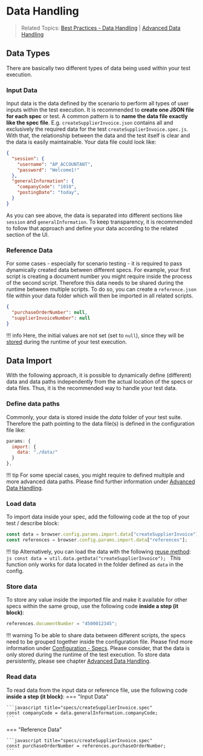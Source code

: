 # Data Handling
> Related Topics: [Best Practices - Data Handling](../bestPractices/dataHandling.md) | [Advanced Data Handling](./advancedDataHandling.md)

## Data Types
There are basically two different types of data being used within your test execution.
### Input Data
Input data is the data defined by the scenario to perform all types of user inputs within the test execution. It is recommended to **create one JSON file for each spec** or test. A common pattern is to **name the data file exactly like the spec file**. E.g. `createSupplierInvoice.json` contains all and exclusively the required data for the test `createSupplierInvoice.spec.js`. With that, the relationship between the data and the test itself is clear and the data is easily maintainable. Your data file could look like:
```json title="data/createSupplierInvoice.json"
{
  "session": {
    "username": "AP_ACCOUNTANT",
    "password": "Welcome1!"
  },
  "generalInformation": {
    "companyCode": "1010",
    "postingDate": "today",
  }
}
```
As you can see above, the data is separated into different sections like `session` and `generalInformation`. To keep transparency, it is recommended to follow that approach and define your data according to the related section of the UI. 

### Reference Data
For some cases - especially for scenario testing - it is required to pass dynamically created data between different specs. For example, your first script is creating a document number you might require inside the process of the second script. Therefore this data needs to be shared during the runtime between multiple scripts. To do so, you can create a `reference.json` file within your data folder which will then be imported in all related scripts.
```json title="data/references.json"
{
  "purchaseOrderNumber": null,
  "supplierInvoiceNumber": null
}
```
!!! info
    Here, the initial values are not set (set to `null`), since they will be [stored](#store-data) during the runtime of your test execution. 


## Data Import
With the following approach, it is possible to dynamically define (different) data and data paths independently from the actual location of the specs or data files. Thus, it is the recommended way to handle your test data.

### Define data paths
Commonly, your data is stored inside the *data* folder of your test suite. Therefore the path pointing to the data file(s) is defined in the configuration file like:
```js title="config.js"
params: {
  import: {
    data: "./data/"
  }
},
```
!!! tip
    For some special cases, you might require to defined multiple and more advanced data paths. Please find further information under [Advanced Data Handling](./advancedDataHandling.md).

### Load data
To import data inside your spec, add the following code at the top of your test / describe block:
```js title="specs/createSupplierInvoice.spec"
const data = browser.config.params.import.data["createSupplierInvoice"];
const references = browser.config.params.import.data["references"];
```

!!! tip
    Alternatively, you can load the data with the following [reuse method](https://pages.github.tools.sap/sProcurement/wdio-qmate-service-ts/doc/#util.data.getData):
    ```js
    const data = util.data.getData("createSupplierInvoice");
    ```
    This function only works for data located in the folder defined as ``data`` in the config.

### Store data
To store any value inside the imported file and make it available for other specs within the same group, use the following code **inside a step (it block)**:
```javascript title="specs/createPurchaseOrder.spec"
references.documentNumber = "4500012345";
```
!!! warning
    To be able to share data between different scripts, the specs need to be grouped together inside the configuration file. Please find more information under [Configuration - Specs](https://pages.github.tools.sap/sProcurement/qmate-profiles/sections/parameters/main/#specs). Please consider, that the data is only stored during the runtime of the test execution. To store data persistently, please see chapter [Advanced Data Handling](./advancedDataHandling.md).

### Read data
To read data from the input data or reference file, use the following code **inside a step (it block)**:
=== "Input Data"

    ```javascript title="specs/createSupplierInvoice.spec"
    const companyCode = data.generalInformation.companyCode;
    ```

=== "Reference Data"

    ```javascript title="specs/createSupplierInvoice.spec"
    const purchaseOrderNumber = references.purchaseOrderNumber;
    ```
